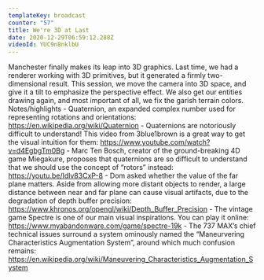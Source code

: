 ```yaml
---
templateKey: broadcast
counter: "57"
title: We're 3D at Last
date: 2020-12-29T06:59:12.288Z
videoId: YUC9n8nklbU
---
```

Manchester finally makes its leap into 3D graphics. Last time, we had a renderer working with 3D primitives, but it generated a firmly two-dimensional result. This session, we move the camera into 3D space, and give it a tilt to emphasize the perspective effect. We also get our entities drawing again, and most important of all, we fix the garish terrain colors. Notes/highlights - Quaternion, an expanded complex number used for representing rotations and orientations: https://en.wikipedia.org/wiki/Quaternion - Quaternions are notoriously difficult to understand! This video from 3blue1brown is a great way to get the visual intuition for them: https://www.youtube.com/watch?v=d4EgbgTm0Bg - Marc Ten Bosch, creator of the ground-breaking 4D game Miegakure, proposes that quaternions are so difficult to understand that we should use the concept of “rotors” instead: https://youtu.be/Idlv83CxP-8 - Dom asked whether the value of the far plane matters. Aside from allowing more distant objects to render, a large distance between near and far plane can cause visual artifacts, due to the degradation of depth buffer precision: https://www.khronos.org/opengl/wiki/Depth_Buffer_Precision - The vintage game Spectre is one of our main visual inspirations. You can play it online: https://www.myabandonware.com/game/spectre-19k - The 737 MAX’s chief technical issues surround a system ominously named the “Maneurvering Characteristics Augmentation System”, around which much confusion remains: https://en.wikipedia.org/wiki/Maneuvering_Characteristics_Augmentation_System